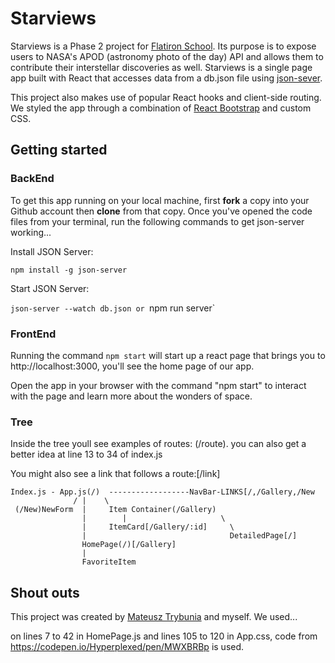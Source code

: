 # Starviews

Starviews is a Phase 2 project for [Flatiron School](https://flatironschool.com/). Its purpose is to expose users to NASA's APOD (astronomy photo of the day) API and allows them to contribute their interstellar discoveries as well. Starviews is a single page app built with React that accesses data from a db.json file using [json-sever](https://www.npmjs.com/package/json-server). 

This project also makes use of popular React hooks and client-side routing. We styled the app through a combination of [React Bootstrap](https://react-bootstrap.github.io/) and custom CSS.

## Getting started

### BackEnd
To get this app running on your local machine, first **fork** a copy into your Github account then **clone** from that copy. Once you've opened the code files from your terminal, run the following commands to get json-server working...

Install JSON Server:

`npm install -g json-server`

Start JSON Server:

`json-server --watch db.json or `npm run server`

### FrontEnd

Running the command `npm start` will start up a react page that brings you to http://localhost:3000, you'll see the home page of our app.

Open the app in your browser with the command "npm start" to interact with the page and learn more about the wonders of space.

### Tree

Inside the tree youll see examples of routes: (/route). you can also get a better idea at line 13 to 34 of index.js

You might also see a link that follows a route:[/link]

```
Index.js - App.js(/)  ------------------NavBar-LINKS[/,/Gallery,/New
              / |    \
 (/New)NewForm  |     Item Container(/Gallery)
                |        |	                   \
                |     ItemCard[/Gallery/:id]     \
                |	                             DetailedPage[/]
                HomePage(/)[/Gallery]		
                |
                FavoriteItem
```

## Shout outs

This project was created by [Mateusz Trybunia](https://github.com/Case652) and myself. We used...

on lines 7 to 42 in HomePage.js and lines 105 to 120 in App.css, code from https://codepen.io/Hyperplexed/pen/MWXBRBp is used.
